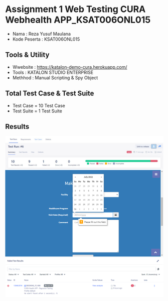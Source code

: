 # Assignment 1 Web Testing CURA Webhealth APP_KSAT006ONL015
* Nama : Reza Yusuf Maulana
* Kode Peserta : KSAT006ONL015

## Tools & Utility
* Wwebsite : https://katalon-demo-cura.herokuapp.com/
* Tools : KATALON STUDIO ENTERPRISE
* Methhod : Manual Scripting & Spy Object

## Total Test Case & Test Suite
* Test Case = 10 Test Case
* Test Suite = 1 Test Suite

## Results
<img src="https://github.com/rezaa98/AssignmentKatalonReza/blob/main/Assignment%201%20Web%20Testing/IMG/Report.jpeg" width="1080">
<img src="https://github.com/rezaa98/AssignmentKatalonReza/blob/main/Assignment%201%20Web%20Testing/IMG/Error.png" width="1080">
<img src="https://github.com/rezaa98/AssignmentKatalonReza/blob/main/Assignment%201%20Web%20Testing/IMG/ErrorTC08.png" width="1080">